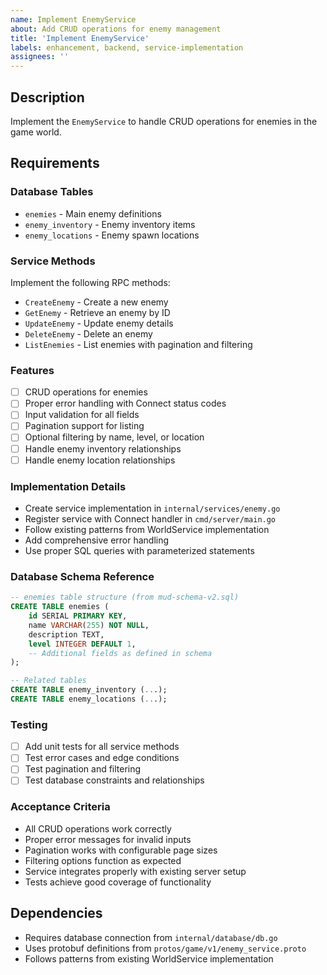 ```yaml
---
name: Implement EnemyService
about: Add CRUD operations for enemy management
title: 'Implement EnemyService'
labels: enhancement, backend, service-implementation
assignees: ''
---
```


## Description

Implement the `EnemyService` to handle CRUD operations for enemies in the game world.

## Requirements

### Database Tables
- `enemies` - Main enemy definitions
- `enemy_inventory` - Enemy inventory items
- `enemy_locations` - Enemy spawn locations

### Service Methods
Implement the following RPC methods:
- `CreateEnemy` - Create a new enemy
- `GetEnemy` - Retrieve an enemy by ID
- `UpdateEnemy` - Update enemy details
- `DeleteEnemy` - Delete an enemy
- `ListEnemies` - List enemies with pagination and filtering

### Features
- [ ] CRUD operations for enemies
- [ ] Proper error handling with Connect status codes
- [ ] Input validation for all fields
- [ ] Pagination support for listing
- [ ] Optional filtering by name, level, or location
- [ ] Handle enemy inventory relationships
- [ ] Handle enemy location relationships

### Implementation Details
- Create service implementation in `internal/services/enemy.go`
- Register service with Connect handler in `cmd/server/main.go`
- Follow existing patterns from WorldService implementation
- Add comprehensive error handling
- Use proper SQL queries with parameterized statements

### Database Schema Reference
```sql
-- enemies table structure (from mud-schema-v2.sql)
CREATE TABLE enemies (
    id SERIAL PRIMARY KEY,
    name VARCHAR(255) NOT NULL,
    description TEXT,
    level INTEGER DEFAULT 1,
    -- Additional fields as defined in schema
);

-- Related tables
CREATE TABLE enemy_inventory (...);
CREATE TABLE enemy_locations (...);
```

### Testing
- [ ] Add unit tests for all service methods
- [ ] Test error cases and edge conditions
- [ ] Test pagination and filtering
- [ ] Test database constraints and relationships

### Acceptance Criteria
- All CRUD operations work correctly
- Proper error messages for invalid inputs
- Pagination works with configurable page sizes
- Filtering options function as expected
- Service integrates properly with existing server setup
- Tests achieve good coverage of functionality

## Dependencies
- Requires database connection from `internal/database/db.go`
- Uses protobuf definitions from `protos/game/v1/enemy_service.proto`
- Follows patterns from existing WorldService implementation
